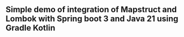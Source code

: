 ## Simple demo of integration of Mapstruct and Lombok with Spring boot 3 and Java 21 using Gradle Kotlin